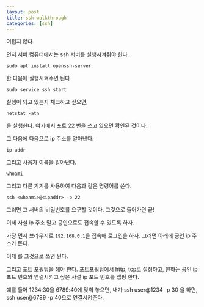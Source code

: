 ```yaml
---
layout: post
title: ssh walkthrough
categories: [ssh]
---
```


어렵지 않다.

먼저 서버 컴퓨터에서는 ssh 서버를 실행시켜줘야 한다.

```
sudo apt install openssh-server
```
한 다음에 실행시켜주면 된다

```
sudo service ssh start
```

실행이 되고 있는지 체크하고 싶으면,

```
netstat -atn
```
을 실행한다. 여기에서 포트 22 번을 쓰고 있으면 확인된 것이다.

그 다음에 다음으로 ip 주소를 알아낸다.

```
ip addr
```
그리고 사용자 이름을 알아낸다.

```
whoami
```

그리고 다른 기기를 사용하여 다음과 같은 명령어를 쓴다.

```
ssh <whoami>@<ipaddr> -p 22
```
그러면 그 서버의 비밀번호를 요구할 것이다. 그것으로 들어가면 끝!

이제 사설 ip 주소 말고 공인으로도 접속할 수 있도록 하자.

가장 먼저 브라우저로 `192.168.0.1`을 접속해 로그인을 하자. 그러면 아래에 공인 ip 주소가 뜬다.

이제 <ipaddr>를 그것으로 쓰면 된다.

그리고 포트 포워딩을 해야 한다. 포트포워딩에서 http, tcp로 설정하고, 원하는 공인 ip 포트 번호와 연결시키고 싶은 사설 ip 포트 번호를 맵핑 한다.

예를 들어 1234:30을 6789:40에 맞춰 놓으면, 내가 ssh user@1234 -p 30 을 하면, ssh user@6789 -p 40으로 연결시켜준다.

